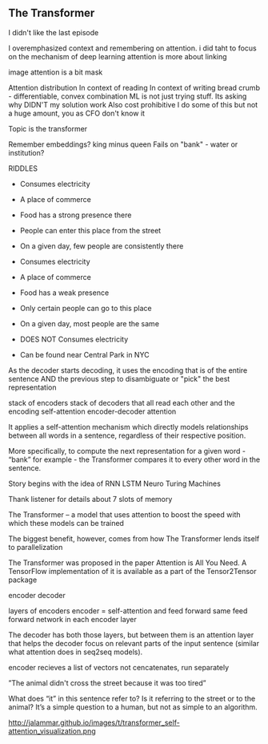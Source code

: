 ## The Transformer

I didn't like the last episode

I overemphasized context and remembering on attention.
i did taht to focus on the mechanism of deep learning
attention is more about linking

image attention is a bit mask

Attention distribution
In context of reading
In context of writing
	bread crumb - differentiable, convex combination
	ML is not just trying stuff.  Its asking why DIDN'T my solution work
	Also cost prohibitive
	I do some of this but not a huge amount, you as CFO don't know it

Topic is the transformer

Remember embeddings?
king minus queen
Fails on "bank" - water or institution?

RIDDLES
* Consumes electricity
* A place of commerce
* Food has a strong presence there
* People can enter this place from the street
* On a given day, few people are consistently there

* Consumes electricity
* A place of commerce
* Food has a weak presence
* Only certain people can go to this place
* On a given day, most people are the same

* DOES NOT Consumes electricity
* Can be found near Central Park in NYC

As the decoder starts decoding, it uses the encoding that is of the entire sentence AND the previous step to disambiguate or "pick" the best representation





stack of encoders
stack of decoders that all read each other and the encoding
self-attention
encoder-decoder attention



It applies a self-attention mechanism which directly models relationships between all words in a sentence, regardless of their respective position. 

More specifically, to compute the next representation for a given word - “bank” for example - the Transformer compares it to every other word in the sentence.





Story begins with the idea of RNN
LSTM
Neuro Turing Machines




Thank listener for details about 7 slots of memory



The Transformer – a model that uses attention to boost the speed with which these models can be trained

The biggest benefit, however, comes from how The Transformer lends itself to parallelization

The Transformer was proposed in the paper Attention is All You Need. A TensorFlow implementation of it is available as a part of the Tensor2Tensor package

encoder
decoder

layers of encoders
encoder = self-attention and feed forward
same feed forward network in each encoder layer

The decoder has both those layers, but between them is an attention layer that helps the decoder focus on relevant parts of the input sentence (similar what attention does in seq2seq models).


encoder recieves a list of vectors
not cencatenates, run separately


”The animal didn't cross the street because it was too tired”

What does “it” in this sentence refer to? Is it referring to the street or to the animal? It’s a simple question to a human, but not as simple to an algorithm.

http://jalammar.github.io/images/t/transformer_self-attention_visualization.png


